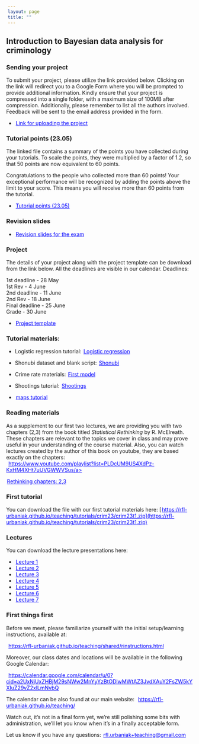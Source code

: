 ```yaml
---
layout: page
title: ""
---
```


<style>
a {
    color: blue;
    margin-right: 2px;
    margin-left: 2px;
}
</style>

## Introduction to Bayesian data analysis for criminology


### Sending your project

To submit your project, please utilize the link provided below. Clicking on the link will redirect you to a Google Form where you will be prompted to provide additional information. Kindly ensure that your project is compressed into a single folder, with a maximum size of 100MB after compression. Additionally, please remember to list all the authors involved. Feedback will be sent to the email address provided in the form.

- <a href="https://docs.google.com/forms/d/e/1FAIpQLSdPrufxxqt5JO6wV2I4y5g3U5RanDiknAAJzC7OncjRJJ4vxQ/viewform?usp=sf_link">Link for uploading the project</a>


### Tutorial points (23.05)

The linked file contains a summary of the points you have collected during your tutorials. To scale the points, they were multiplied by a factor of 1.2, so that 50 points are now equivalent to 60 points.

Congratulations to the people who collected more than 60 points! Your exceptional performance will be recognized by adding the points above the limit to your score. This means you will receive more than 60 points from the tutorial.

- <a href="https://rfl-urbaniak.github.io/teaching/sharedResources/grades/Grades_crim2305.pdf">Tutorial points (23.05)</a>

### Revision slides

- <a href="https://rfl-urbaniak.github.io/teaching/sharedResources/slidesCrimRev.pdf">Revision slides for the exam</a>

### Project 

The details of your project along with the project template can be download from the link below. All the deadlines are visible in our calendar. Deadlines:

1st deadline - 28 May    
1st Rev - 4 June    
2nd deadline - 11 June   
2nd Rev - 18 June     
Final deadline - 25 June    
Grade - 30 June    

- <a href="https://rfl-urbaniak.github.io/teaching/sharedResources/projectTemplate.zip">Project template</a>


### Tutorial materials: 

- Logistic regression tutorial: <a href="https://rfl-urbaniak.github.io/teaching/tutorials/crim23/logisticTut.zip">Logistic regression</a>

- Shonubi dataset and blank script: <a href="https://rfl-urbaniak.github.io/teaching/tutorials/crim23/shonubi.zip">Shonubi</a>

- Crime rate materials: <a href="https://rfl-urbaniak.github.io/teaching/tutorials/crim23/firstModel.zip">First model</a>

- Shootings tutorial: <a href="https://rfl-urbaniak.github.io/teaching/tutorials/crim23/shootings.zip">Shootings</a>

- <a href="https://rfl-urbaniak.github.io/teaching/tutorials/crim23/maps_crim.zip">maps tutorial</a>

### Reading materials

As a supplement to our first two lectures, we are providing you with two chapters (2,3) from the book titled <i>Statistical Rethinking</i> by R. McElreath. These chapters are relevant to the topics we cover in class and may prove useful in your understanding of the course material. Also, you can watch lectures created by the author of this book on youtube, they are based exactly on the chapters:<br>
<a href="https://www.youtube.com/playlist?list=PLDcUM9US4XdPz-KxHM4XHt7uUVGWWVSus">https://www.youtube.com/playlist?list=PLDcUM9US4XdPz-KxHM4XHt7uUVGWWVSus/a> 

<a href="https://rfl-urbaniak.github.io/teaching/sharedResources/StatisticalRethinkingCh2&3.pdf">Rethinking chapters: 2,3</a>

### First tutorial

You can download the file with our first tutorial materials here:
[https://rfl-urbaniak.github.io/teaching/tutorials/crim23/crim23t1.zip](https://rfl-urbaniak.github.io/teaching/tutorials/crim23/crim23t1.zip)


### Lectures

You can download the lecture presentations here:
- <a href="https://rfl-urbaniak.github.io/teaching/sharedResources/lectures/crim23l1.pdf">Lecture 1</a>
- <a href="https://rfl-urbaniak.github.io/teaching/sharedResources/lectures/crim23l2.pdf">Lecture 2</a>
- <a href="https://rfl-urbaniak.github.io/teaching/sharedResources/lectures/m23l3.pdf">Lecture 3</a>
- <a href="https://rfl-urbaniak.github.io/teaching/sharedResources/lectures/m23l4.pdf">Lecture 4</a>
- <a href="https://rfl-urbaniak.github.io/teaching/sharedResources/lectures/m23l5.pdf">Lecture 5</a>
- <a href="https://rfl-urbaniak.github.io/teaching/sharedResources/lectures/m23l6.pdf">Lecture 6</a>
- <a href="https://rfl-urbaniak.github.io/teaching/sharedResources/lectures/m23l7.pdf">Lecture 7</a>


### First things first

Before we meet, please familiarize yourself with the initial setup/learning instructions, available at:

<a href="https://rfl-urbaniak.github.io/teaching/shared/rinstructions.html">https://rfl-urbaniak.github.io/teaching/shared/rinstructions.html</a>  

Moreover, our class dates and locations will be available in the following Google Calendar:

<a href="https://calendar.google.com/calendar/u/0?cid=a2UxNjUxZHBjM29sNWw2MnYyYzBtODlwMWtAZ3JvdXAuY2FsZW5kYXIuZ29vZ2xlLmNvbQ">https://calendar.google.com/calendar/u/0?cid=a2UxNjUxZHBjM29sNWw2MnYyYzBtODlwMWtAZ3JvdXAuY2FsZW5kYXIuZ29vZ2xlLmNvbQ</a>  

The calendar can be also found at our main website: <a href="https://rfl-urbaniak.github.io/teaching/">https://rfl-urbaniak.github.io/teaching/</a>  

Watch out, it’s not in a final form yet, we’re still polishing some bits with administration, we’ll let you know when it’s in a finally acceptable form. 

Let us know if you have any questions: rfl.urbaniak+teaching@gmail.com
